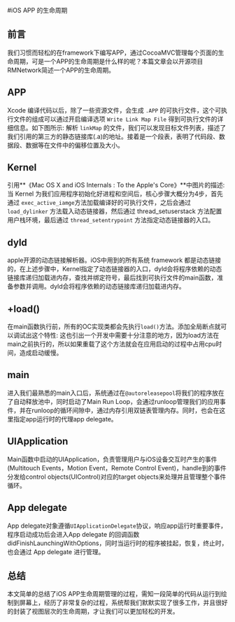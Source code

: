 #iOS APP 的生命周期
## 前言
我们习惯而轻松的在framework下编写APP，通过CocoaMVC管理每个页面的生命周期，可是一个APP的生命周期是什么样的呢？本篇文章会以开源项目RMNetwork简述一个APP的生命周期。

## APP
Xcode 编译代码以后，除了一些资源文件，会生成 `.APP` 的可执行文件，这个可执行文件的组成可以通过开启编译选项 `Write Link Map File` 得到可执行文件的详细信息。如下图所示: 
解析 `linkMap` 的文件，我们可以发现目标文件列表，描述了我们引用的第三方的静态链接库(.a)的地址。接着是一个段表，表明了代码段、数据段、数据等在文件中的偏移位置及大小。


## Kernel
引用**《Mac OS X and iOS Internals : To the Apple's Core》**中图片的描述:
当 Kernel 为我们应用程序初始化好进程和空间后，核心步骤大概分为4步，首先通过 `exec_active_iamge`方法加载编译好的可执行文件，之后会通过 `load_dylinker` 方法载入动态链接器，然后通过 thread_setuserstack 方法配置用户栈环境，最后通过 `thread_setentrypoint` 方法指定动态链接器的入口。

## dyld
apple开源的动态链接解析器。iOS中用到的所有系统 framework 都是动态链接的，在上述步骤中，Kernel指定了动态链接器的入口，dyld会将程序依赖的动态链接库递归加载进内存，查找并绑定符号，最后找到可执行文件的main函数，准备参数并调用。dyld会将程序依赖的动态链接库递归加载进内存。

## +load()
在main函数执行前，所有的OC实现类都会先执行`load()`方法。添加全局断点就可以调试出这个特性:
这也引出一个开发中需要十分注意的地方，因为load方法在main之前执行的，所以如果重载了这个方法就会在应用启动的过程中占用cpu时间，造成启动缓慢。

## main
   进入我们最熟悉的main入口后，系统通过在`@autoreleasepool`将我们的程序放在了自动释放池中，同时启动了Main Run Loop，会通过runloop管理我们的应用事件，并在runloop的循环间隙中，通过内存引用双链表管理内存。同时，也会在这里指定app运行时的代理app delegate。

## UIApplication
Main函数中启动的UIApplication，负责管理用户与iOS设备交互时产生的事件(Multitouch Events，Motion Event，Remote Control Event)，handle到的事件分发给control objects(UIControl)对应的target objects来处理并且管理整个事件循环。

##  App delegate
App delegate对象遵循`UIApplicationDelegate`协议，响应app运行时重要事件，程序启动成功后会进入App delegate 的回调函数didFinishLaunchingWithOptions，同时当运行时的程序被挂起，恢复，终止时，也会通过 App delegate 进行管理。

## 总结
本文简单的总结了iOS APP生命周期管理的过程，需知一段简单的代码从运行到绘制到屏幕上，经历了非常复杂的过程，系统帮我们默默实现了很多工作，并且很好的封装了视图层次的生命周期，才让我们可以更加轻松的开发。